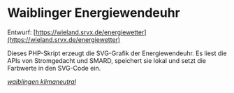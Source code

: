 # Waiblinger Energiewendeuhr
Entwurf: [https://wieland.srvx.de/energiewetter](https://wieland.srvx.de/energiewetter)

Dieses PHP-Skript erzeugt die SVG-Grafik der Energiewendeuhr.
Es liest die APIs von Stromgedacht und SMARD, speichert sie lokal und setzt die Farbwerte in den SVG-Code ein.

_[waiblingen klimaneutral](https://waiblingen-klimaneutral.de/)_

